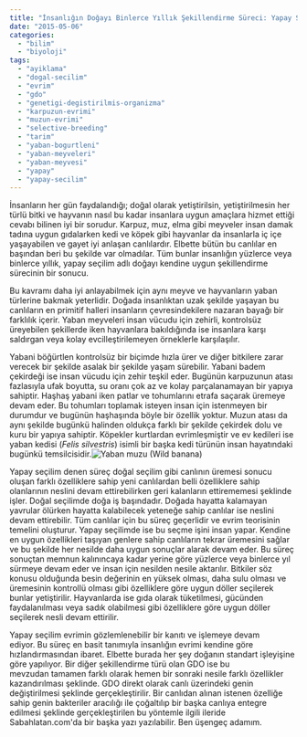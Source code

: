 ```yaml
---
title: "İnsanlığın Doğayı Binlerce Yıllık Şekillendirme Süreci: Yapay Seçilim"
date: "2015-05-06"
categories: 
  - "bilim"
  - "biyoloji"
tags: 
  - "ayiklama"
  - "dogal-secilim"
  - "evrim"
  - "gdo"
  - "genetigi-degistirilmis-organizma"
  - "karpuzun-evrimi"
  - "muzun-evrimi"
  - "selective-breeding"
  - "tarim"
  - "yaban-bogurtleni"
  - "yaban-meyveleri"
  - "yaban-meyvesi"
  - "yapay"
  - "yapay-secilim"
---
```


İnsanların her gün faydalandığı; doğal olarak yetiştirilsin, yetiştirilmesin her türlü bitki ve hayvanın nasıl bu kadar insanlara uygun amaçlara hizmet ettiği cevabı bilinen iyi bir sorudur. Karpuz, muz, elma gibi meyveler insan damak tadına uygun gıdalarken kedi ve köpek gibi hayvanlar da insanlarla iç içe yaşayabilen ve gayet iyi anlaşan canlılardır. Elbette bütün bu canlılar en başından beri bu şekilde var olmadılar. Tüm bunlar insanlığın yüzlerce veya binlerce yıllık, yapay seçilim adlı doğayı kendine uygun şekillendirme sürecinin bir sonucu.

Bu kavramı daha iyi anlayabilmek için aynı meyve ve hayvanların yaban türlerine bakmak yeterlidir. Doğada insanlıktan uzak şekilde yaşayan bu canlıların en primitif halleri insanların çevresindekilere nazaran bayağı bir farklılık içerir. Yaban meyveleri insan vücudu için zehirli, kontrolsüz üreyebilen şekillerde iken hayvanlara bakıldığında ise insanlara karşı saldırgan veya kolay evcilleştirilemeyen örneklerle karşılaşılır.

Yabani böğürtlen kontrolsüz bir biçimde hızla ürer ve diğer bitkilere zarar verecek bir şekilde asalak bir şekilde yaşam sürebilir. Yabani badem çekirdeği ise insan vücudu için zehir teşkil eder. Bugünün karpuzunun atası fazlasıyla ufak boyutta, su oranı çok az ve kolay parçalanamayan bir yapıya sahiptir. Haşhaş yabani iken patlar ve tohumlarını etrafa saçarak üremeye devam eder. Bu tohumları toplamak isteyen insan için istenmeyen bir durumdur ve bugünün haşhaşında böyle bir özellik yoktur. Muzun atası da aynı şekilde bugünkü halinden oldukça farklı bir şekilde çekirdek dolu ve kuru bir yapıya sahiptir. Köpekler kurtlardan evrimleşmiştir ve ev kedileri ise yaban kedisi (_Felis silvestris_) isimli bir başka kedi türünün insan hayatındaki bugünkü temsilcisidir.![Yaban muzu (Wild banana)](../images/wildbanana2.jpg)

Yapay seçilim denen süreç doğal seçilim gibi canlının üremesi sonucu oluşan farklı özelliklere sahip yeni canlılardan belli özelliklere sahip olanlarının neslini devam ettirebilirken geri kalanların ettirememesi şeklinde işler. Doğal seçilimde doğa iş başındadır. Doğada hayatta kalamayan yavrular ölürken hayatta kalabilecek yeteneğe sahip canlılar ise neslini devam ettirebilir. Tüm canlılar için bu süreç geçerlidir ve evrim teorisinin temelini oluşturur. Yapay seçilimde ise bu seçme işini insan yapar. Kendine en uygun özellikleri taşıyan genlere sahip canlıların tekrar üremesini sağlar ve bu şekilde her nesilde daha uygun sonuçlar alarak devam eder. Bu süreç sonuçtan memnun kalınıncaya kadar yerine göre yüzlerce veya binlerce yıl sürmeye devam eder ve insan için nesilden nesile aktarılır. Bitkiler söz konusu olduğunda besin değerinin en yüksek olması, daha sulu olması ve üremesinin kontrollü olması gibi özelliklere göre uygun döller seçilerek bunlar yetiştirilir. Hayvanlarda ise gıda olarak tüketilmesi, gücünden faydalanılması veya sadık olabilmesi gibi özelliklere göre uygun döller seçilerek nesli devam ettirilir.

Yapay seçilim evrimin gözlemlenebilir bir kanıtı ve işlemeye devam ediyor. Bu süreç en basit tanımıyla insanlığın evrimi kendine göre hızlandırmasından ibaret. Elbette burada her şey doğanın standart işleyişine göre yapılıyor. Bir diğer şekillendirme türü olan GDO ise bu mevzudan tamamen farklı olarak hemen bir sonraki nesile farklı özellikler kazandırılması şeklinde. GDO direkt olarak canlı üzerindeki genin değiştirilmesi şeklinde gerçekleştirilir. Bir canlıdan alınan istenen özelliğe sahip genin bakteriler aracılığı ile çoğaltılıp bir başka canlıya entegre edilmesi şeklinde gerçekleştirilen bu yöntemle ilgili ileride Sabahlatan.com'da bir başka yazı yazılabilir. Ben üşengeç adamım.
